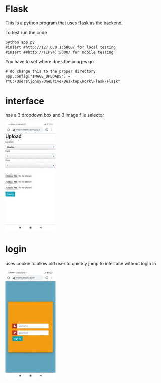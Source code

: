 # Flask

This is a python program that uses flask as the backend.


To test run the code 
```
python app.py
#insert #http://127.0.0.1:5000/ for local testing
#insert ##http://(IPV4):5000/ for mobile testing 
```
You have to set where does the images go 
```
# do change this to the proper directory
app.config["IMAGE_UPLOADS"] = r"C:\Users\johny\OneDrive\Desktop\Work\Flask\Flask"
```
# interface
has a 3 dropdown box and 3 image file selector 

![alt text](https://github.com/johnyu1234/Flask/blob/main/location.jpg?raw=true)


# login
uses cookie to allow old  user to quickly jump to interface without login in 

![alt_text](https://github.com/johnyu1234/Flask/blob/main/login.jpg?raw=true)
